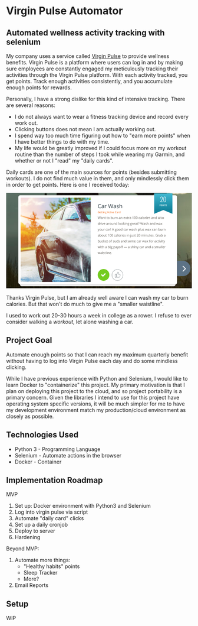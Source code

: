 # Virgin Pulse Automator
## Automated wellness activity tracking with selenium
My company uses a service called [Virgin Pulse](https://www.virginpulse.com/) to provide wellness benefits. 
Virgin Pulse is a platform where users can log in and by making sure employees are constantly engaged my meticulously 
tracking their activities through the Virgin Pulse platform. With each activity tracked, you get points. 
Track enough activities consistently, and you accumulate enough points for rewards.

Personally, I have a strong dislike for this kind of intensive tracking. There are several reasons:
* I do not always want to wear a fitness tracking device and record every work out.
* Clicking buttons does not mean I am actually working out. 
* I spend way too much time figuring out how to "earn more points" when I have better things to do with my time.
* My life would be greatly improved if I could focus more on my workout routine than the number of steps I took while wearing my Garmin, 
and whether or not I "read" my "daily cards".

Daily cards are one of the main sources for points (besides submitting workouts). I do not find much value in them, and
only mindlessly click them in order to get points. Here is one I received today:

![Car Wash - Getting Active Card](./images/daily_card.png "Car Wash - Getting Active Card")

Thanks Virgin Pulse, but I am already well aware I can wash my car to burn calories. 
But that won't do much to give me a "smaller waistline".

I used to work out 20-30 hours a week in college as a rower. I refuse to ever consider walking a _workout_, let alone washing a car. 

## Project Goal
Automate enough points so that I can reach my maximum quarterly benefit without having to log into Virgin Pulse each day
and do some mindless clicking.

While I have previous experience with Python and Selenium, I would like to learn Docker to "containerize" this project.
My primary motivation is that I plan on deploying this project to the cloud, and so project portability is a primary concern. 
Given the libraries I intend to use for this project have operating system specific versions, it will be much simpler for me to
have my development environment match my production/cloud environment as closely as possible.

## Technologies Used
* Python 3 - Programming Language
* Selenium - Automate actions in the browser
* Docker - Container

## Implementation Roadmap
MVP
1. Set up: Docker environment with Python3 and Selenium
1. Log into virgin pulse via script
1. Automate "daily card" clicks
1. Set up a daily cronjob
1. Deploy to server
1. Hardening

Beyond MVP:
1. Automate more things:
    * "Healthy habits" points
    * Sleep Tracker
    * More?
2. Email Reports

## Setup
WIP
